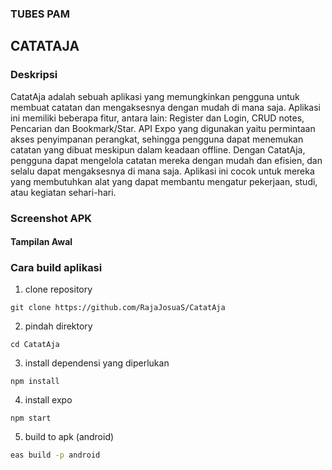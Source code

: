 ### TUBES PAM
## CATATAJA

### Deskripsi
CatatAja adalah sebuah aplikasi yang memungkinkan pengguna untuk membuat catatan dan mengaksesnya dengan mudah di mana saja. Aplikasi ini memiliki beberapa fitur, antara lain: Register dan Login, CRUD notes, Pencarian dan Bookmark/Star. API Expo yang digunakan yaitu permintaan akses penyimpanan perangkat, sehingga pengguna dapat menemukan catatan yang dibuat meskipun dalam keadaan offline. Dengan CatatAja, pengguna dapat mengelola catatan mereka dengan mudah dan efisien, dan selalu dapat mengaksesnya di mana saja. Aplikasi ini cocok untuk mereka yang membutuhkan alat yang dapat membantu mengatur pekerjaan, studi, atau kegiatan sehari-hari.

### Screenshot APK
#### Tampilan Awal


### Cara build aplikasi

1. clone repository
```
git clone https://github.com/RajaJosuaS/CatatAja
```

2. pindah direktory
```
cd CatatAja
```

3. install dependensi yang diperlukan
```
npm install
```
4. install expo
```
npm start
```

5. build to apk (android)
```sh 
eas build -p android
```
